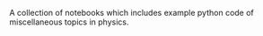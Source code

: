 A collection of notebooks which includes example python code of miscellaneous topics in physics. 







